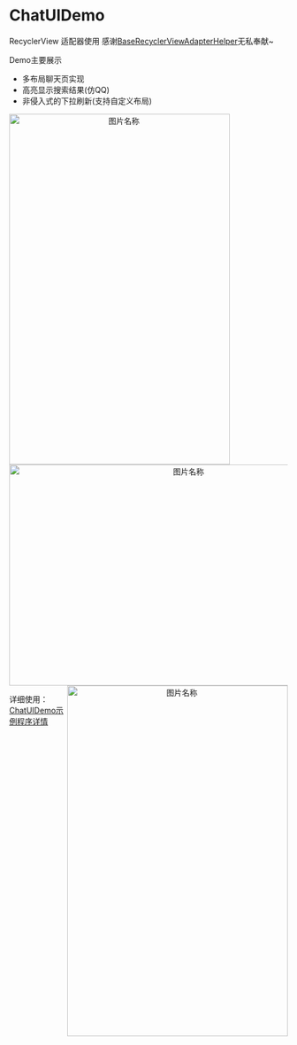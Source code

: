 # ChatUIDemo
RecyclerView 适配器使用
感谢[BaseRecyclerViewAdapterHelper](https://github.com/CymChad/BaseRecyclerViewAdapterHelper)无私奉献~

Demo主要展示
- 多布局聊天页实现
- 高亮显示搜索结果(仿QQ)
- 非侵入式的下拉刷新(支持自定义布局)

<div  align="center">    
<img src="http://7xsap2.com1.z0.glb.clouddn.com/chat.gif" width = "399" height = "633" alt="图片名称" align=left />
<img src="http://7xsap2.com1.z0.glb.clouddn.com/pull_refresh.gif" width = "633" height = "399" alt="图片名称" align=center />
<img src="http://7xsap2.com1.z0.glb.clouddn.com/highLight.gif" width = "399" height = "633" alt="图片名称" align=right />
</div>

详细使用：[ChatUIDemo示例程序详情](http://sandlz.me/2016/11/22/RecyclerView%E5%AE%9E%E6%88%98/)